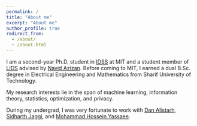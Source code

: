 ```yaml
---
permalink: /
title: "About me"
excerpt: "About me"
author_profile: true
redirect_from:
  - /about/
  - /about.html
---
```


I am a second-year Ph.D. student in [IDSS](https://idss.mit.edu/) at MIT and a student member of [LIDS](https://lids.mit.edu/) advised by [Navid Azizan](https://azizan.mit.edu/). Before coming to MIT, I earned a dual B.Sc. degree in Electrical Engineering and Mathematics from Sharif University of Technology.

My research interests lie in the span of machine learning, information theory, statistics, optimization, and privacy.

During my undergrad, I was very fortunate to work with [Dan Alistarh](https://people.csail.mit.edu/alistarh/), [Sidharth Jaggi](https://research-information.bris.ac.uk/en/persons/sidharth-sid-jaggi), and [Mohammad Hossein Yassaee](https://scholar.google.com/citations?user=Y6vuiBUAAAAJ&hl=en).
